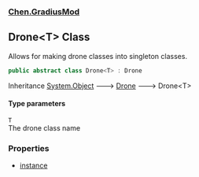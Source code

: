 
### [Chen.GradiusMod](./Chen-GradiusMod 'Chen.GradiusMod')

## Drone&lt;T&gt; Class
Allows for making drone classes into singleton classes.  
```csharp
public abstract class Drone<T> : Drone
```
Inheritance [System.Object](https://docs.microsoft.com/en-us/dotnet/api/System.Object 'System.Object') &#129106; [Drone](./Chen-GradiusMod-Drone 'Chen.GradiusMod.Drone') &#129106; Drone&lt;T&gt;  

#### Type parameters
<a name='Chen-GradiusMod-Drone-T--T'></a>
`T`  
The drone class name  
  

### Properties
- [instance](./Chen-GradiusMod-Drone-T--instance 'Chen.GradiusMod.Drone&lt;T&gt;.instance')
